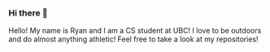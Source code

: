 ### Hi there 👋

<!--
**EPICxFLIPPER/EPICxFLIPPER** is a ✨ _special_ ✨ repository because its `README.md` (this file) appears on your GitHub profile.

Here are some ideas to get you started:

- 🔭 I’m currently working on FoodTracke
- 🌱 I’m currently learning ...
- 👯 I’m looking to collaborate on ...
- 🤔 I’m looking for help with ...
- 💬 Ask me about ...
- 📫 How to reach me: ...
- 😄 Pronouns: ...
- ⚡ Fun fact: hello
-->

Hello! My name is Ryan and I am a CS student at UBC! I love to be outdoors and do almost anything athletic! Feel free to take a look at my repositories!

